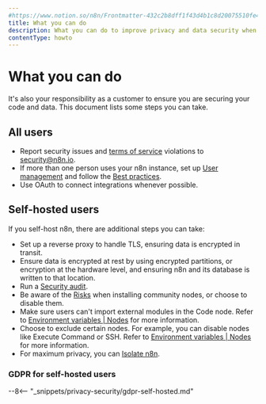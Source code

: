 ```yaml
---
#https://www.notion.so/n8n/Frontmatter-432c2b8dff1f43d4b1c8d20075510fe4
title: What you can do
description: What you can do to improve privacy and data security when using n8n.
contentType: howto
---
```

<!-- vale off -->
# What you can do

It's also your responsibility as a customer to ensure you are securing your code and data. This document lists some steps you can take.

## All users

* Report security issues and [terms of service](https://n8n.io/legal/#terms) violations to security@n8n.io.
* If more than one person uses your n8n instance, set up [User management](/user-management/index.md) and follow the [Best practices](/user-management/best-practices.md).
* Use OAuth to connect integrations whenever possible.

## Self-hosted users

If you self-host n8n, there are additional steps you can take:

* Set up a reverse proxy to handle TLS, ensuring data is encrypted in transit.
* Ensure data is encrypted at rest by using encrypted partitions, or encryption at the hardware level, and ensuring n8n and its database is written to that location.
* Run a [Security audit](/hosting/securing/security-audit.md).
* Be aware of the [Risks](/integrations/community-nodes/risks.md) when installing community nodes, or choose to disable them.
* Make sure users can't import external modules in the Code node. Refer to [Environment variables | Nodes](https://docs.n8n.io/hosting/configuration/environment-variables/nodes) for more information.
* Choose to exclude certain nodes. For example, you can disable nodes like Execute Command or SSH. Refer to [Environment variables | Nodes](https://docs.n8n.io/hosting/configuration/environment-variables/nodes) for more information.
* For maximum privacy, you can [Isolate n8n](/hosting/configuration/configuration-examples/isolation.md).

### GDPR for self-hosted users

--8<-- "_snippets/privacy-security/gdpr-self-hosted.md"

<!-- vale on -->

